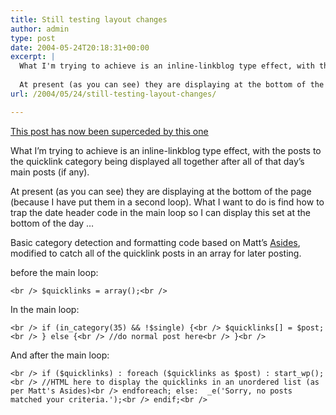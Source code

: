 ```yaml
---
title: Still testing layout changes
author: admin
type: post
date: 2004-05-24T20:18:31+00:00
excerpt: |
  What I'm trying to achieve is an inline-linkblog type effect, with the posts to the quicklink category being displayed all together after all of that days main posts (if any).
  
  At present (as you can see) they are displaying at the bottom of the page. What I want to do is find how to trap the date header code in each loop...
url: /2004/05/24/still-testing-layout-changes/

---
```

<ins datetime="2004-4-25T21:57:48--1:00">This post has now been superceded by <a href="https://www.synesthesia.co.uk/blog/archives/2004/05/25/wordpress-linkblog/">this one</a></ins>
  
<!--more-->


  
What I&#8217;m trying to achieve is an inline-linkblog type effect, with the posts to the quicklink category being displayed all together after all of that day&#8217;s main posts (if any).

At present (as you can see) they are displaying at the bottom of the page (because I have put them in a second loop). What I want to do is find how to trap the date header code in the main loop so I can display this set at the bottom of the day &#8230;

Basic category detection and formatting code based on Matt&#8217;s [Asides][1], modified to catch all of the quicklink posts in an array for later posting.

before the main loop:
  
`<br />
$quicklinks = array();<br />
` 

In the main loop:

`<br />
if (in_category(35) && !$single) {<br />
 $quicklinks[] = $post;<br />
  } else {<br />
//do normal post here<br />
}<br />
` 

And after the main loop:

`<br />
if ($quicklinks) : foreach ($quicklinks as $post) : start_wp();<br />
//HTML here to display the quicklinks in an unordered list (as per Matt's Asides)<br />
 endforeach; else:  _e('Sorry, no posts matched your criteria.');<br />
 endif;<br />
`

 [1]: https://photomatt.net/archives/2004/05/19/asides/